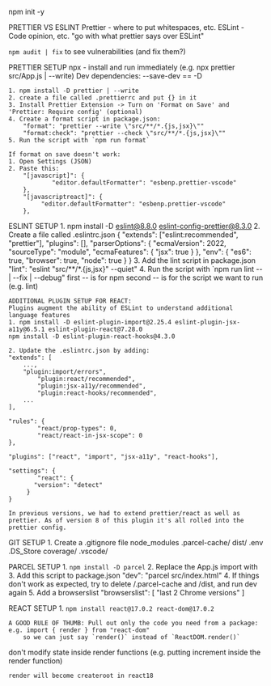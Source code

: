 npm init -y 

PRETTIER VS ESLINT
Prettier - where to put whitespaces, etc.
ESLint - Code opinion, etc.
"go with what prettier says over ESLint"

`npm audit | fix` to see vulnerabilities (and fix them?)

PRETTIER SETUP
	npx - install and run immediately (e.g. npx prettier src/App.js | --write)
	Dev dependencies: --save-dev == -D

	1. npm install -D prettier | --write
	2. create a file called .prettierrc and put {} in it
	3. Install Prettier Extension -> Turn on 'Format on Save' and 'Prettier: Require config' (optional)
	4. Create a format script in package.json:
		"format": "prettier --write \"src/**/*.{js,jsx}\""
		"format:check": "prettier --check \"src/**/*.{js,jsx}\""
	5. Run the script with `npm run format`

	If format on save doesn't work:
	1. Open Settings (JSON)
	2. Paste this:
		"[javascript]": {
    			"editor.defaultFormatter": "esbenp.prettier-vscode"
  		},
  		"[javascriptreact]": {
   			 "editor.defaultFormatter": "esbenp.prettier-vscode"
  		},

ESLINT SETUP
	1. npm install -D eslint@8.8.0 eslint-config-prettier@8.3.0 
	2. Create a file called .eslintrc.json 
		{
  			"extends": ["eslint:recommended", "prettier"],
 			"plugins": [],
  			"parserOptions": {
    				"ecmaVersion": 2022,
    				"sourceType": "module",
    				"ecmaFeatures": {
      					"jsx": true
    			  	}
  			},
  			"env": {
    				"es6": true,
    				"browser": true,
    				"node": true
  			}
		}
	3. Add the lint script in package.json
		"lint": "eslint \"src/**/*.{js,jsx}\" --quiet"
	4. Run the script with `npm run lint -- | --fix | --debug"
		first -- is for npm
		second -- is for the script we want to run (e.g. lint)

	ADDITIONAL PLUGIN SETUP FOR REACT:
	Plugins augment the ability of ESLint to understand additional language features
	1. npm install -D eslint-plugin-import@2.25.4 eslint-plugin-jsx-a11y@6.5.1 eslint-plugin-react@7.28.0
	npm install -D eslint-plugin-react-hooks@4.3.0

	2. Update the .eslintrc.json by adding:
	"extends": [
		...,
		"plugin:import/errors",
    		"plugin:react/recommended",
    		"plugin:jsx-a11y/recommended",
			"plugin:react-hooks/recommended",
		...
	],

	"rules": {
    		"react/prop-types": 0,
    		"react/react-in-jsx-scope": 0
  	},

	"plugins": ["react", "import", "jsx-a11y", "react-hooks"],

	"settings": {
    		"react": {
   		   "version": "detect"
   		 }
  	}

	In previous versions, we had to extend prettier/react as well as prettier. As of version 8 of this plugin it's all rolled into the prettier config.
	

GIT SETUP
	1. Create a .gitignore file
		node_modules
		.parcel-cache/
		dist/
		.env
		.DS_Store
		coverage/
		.vscode/

PARCEL SETUP
	1. `npm install -D parcel`
	2. Replace the App.js import with <script type="module" src="./App.js"></script>
	3. Add this script to package.json
		"dev": "parcel src/index.html"
	4. If things don't work as expected, try to delete /.parcel-cache and /dist, and run dev again
	5. Add a browserslist
		"browserslist": [
    			"last 2 Chrome versions"
  		]

REACT SETUP
	1. `npm install react@17.0.2 react-dom@17.0.2`
	
	A GOOD RULE OF THUMB: Pull out only the code you need from a package:
	e.g. import { render } from "react-dom"
		so we can just say `render()` instead of `ReactDOM.render()`
		

don't modify state inside render functions (e.g. putting increment inside the render function)
	
	render will become createroot in react18 

